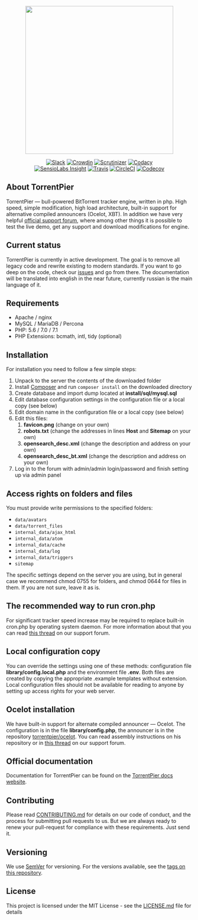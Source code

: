 <p align="center"><a href="https://torrentpier.com/"><img src="https://torrentpier.com/forum/styles/default/xenforo/bull-logo.svg" width="400px" /></a></p>
<p align="center">
    <a href="http://torrentpier.herokuapp.com/"><img src="http://torrentpier.herokuapp.com/badge.svg" alt="Slack"></a>
    <a href="https://crowdin.com/project/torrentpier"><img src="https://d322cqt584bo4o.cloudfront.net/torrentpier/localized.svg" alt="Crowdin"></a>
    <a href="https://scrutinizer-ci.com/g/torrentpier/torrentpier/"><img src="https://img.shields.io/scrutinizer/g/torrentpier/torrentpier.svg" alt="Scrutinizer"></a>
    <a href="https://www.codacy.com/app/Exile37/torrentpier"><img src="https://img.shields.io/codacy/grade/8b79a63a6d464b81bf0a39923f42bdf5/master.svg" alt="Codacy"></a>
    <br />
    <a href="https://insight.sensiolabs.com/projects/1a5d5098-e0b0-45c2-816a-020dfd50acaf"><img src="https://img.shields.io/sensiolabs/i/1a5d5098-e0b0-45c2-816a-020dfd50acaf.svg" alt="SensioLabs Insight"></a>
    <a href="https://travis-ci.org/torrentpier/torrentpier"><img src="https://img.shields.io/travis/torrentpier/torrentpier/master.svg" alt="Travis"></a>
    <a href="https://circleci.com/gh/torrentpier/torrentpier"><img src="https://img.shields.io/circleci/project/github/torrentpier/torrentpier/master.svg" alt="CircleCI"></a>
    <a href="https://codecov.io/gh/torrentpier/torrentpier"><img src="https://img.shields.io/codecov/c/github/torrentpier/torrentpier/master.svg" alt="Codecov"></a>
</p>

## About TorrentPier

TorrentPier — bull-powered BitTorrent tracker engine, written in php. High speed, simple modification, high load 
architecture, built-in support for alternative compiled announcers (Ocelot, XBT). In addition we have very helpful 
[official support forum](https://torrentpier.com/forum), where among other things it is possible to test the live 
demo, get any support and download modifications for engine.

## Current status

TorrentPier is currently in active development. The goal is to remove all legacy code and rewrite existing to 
modern standards. If you want to go deep on the code, check our [issues](https://github.com/torrentpier/torrentpier/issues) 
and go from there. The documentation will be translated into english in the near future, currently russian is the main language of it.

## Requirements

* Apache / nginx
* MySQL / MariaDB / Percona
* PHP: 5.6 / 7.0 / 7.1
* PHP Extensions: bcmath, intl, tidy (optional)

## Installation

For installation you need to follow a few simple steps:

1. Unpack to the server the contents of the downloaded folder
1. Install [Composer](https://getcomposer.org/) and run `composer install` on the downloaded directory
1. Create database and import dump located at **install/sql/mysql.sql**
1. Edit database configuration settings in the configuration file or a local copy (see below)
1. Edit domain name in the configuration file or a local copy (see below)
1. Edit this files:
   1. **favicon.png** (change on your own)
   1. **robots.txt** (change the addresses in lines **Host** and **Sitemap** on your own)
   1. **opensearch_desc.xml** (change the description and address on your own)
   1. **opensearch_desc_bt.xml** (change the description and address on your own)
1. Log in to the forum with admin/admin login/password and finish setting up via admin panel

## Access rights on folders and files

You must provide write permissions to the specified folders:
* `data/avatars`
* `data/torrent_files`
* `internal_data/ajax_html`
* `internal_data/atom`
* `internal_data/cache`
* `internal_data/log`
* `internal_data/triggers`
* `sitemap`

The specific settings depend on the server you are using, but in general case we recommend chmod 0755 for folders, 
and chmod 0644 for files in them. If you are not sure, leave it as is.

## The recommended way to run cron.php

For significant tracker speed increase may be required to replace built-in cron.php by operating system daemon. For more 
information about that you can read [this thread](https://torrentpier.com/forum/threads/52/) on our support forum.

## Local configuration copy

You can override the settings using one of these methods: configuration file **library/config.local.php** and the environment
file **.env**. Both files are created by copying the appropriate .example templates without extension. Local configuration files 
should not be available for reading to anyone by setting up access rights for your web server.

## Ocelot installation

We have built-in support for alternate compiled announcer — Ocelot. The configuration is in the file **library/config.php**,
the announcer is in the repository [torrentpier/ocelot](https://github.com/torrentpier/ocelot). You can read assembly instructions
on his repository or in [this thread](https://torrentpier.com/forum/threads/26078/) on our support forum.

## Official documentation

Documentation for TorrentPier can be found on the [TorrentPier docs website](https://docs.torrentpier.com).

## Contributing

Please read [CONTRIBUTING.md](CONTRIBUTING.md) for details on our code of conduct, and the process for 
submitting pull requests to us. But we are always ready to renew your pull-request for compliance with 
these requirements. Just send it.

## Versioning

We use [SemVer](http://semver.org/) for versioning. For the versions available, see the [tags on this repository](https://github.com/torrentpier/torrentpier/tags). 

## License

This project is licensed under the MIT License - see the [LICENSE.md](LICENSE.md) file for details
